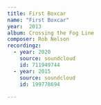 ```yaml
---
title: First Boxcar
name: "First Boxcar"
year:  2013
album: Crossing the Fog Line
composer: Rob Nelson
recordingz:
  - year: 2020
    source: soundcloud
    id: 711949744
  - year: 2015
    source: soundcloud
    id: 199778694
 
---
```



